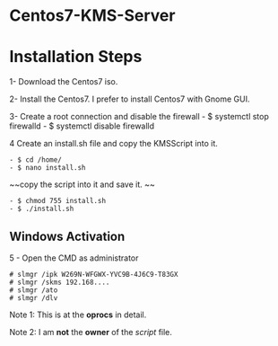 # Centos7-KMS-Server
# **Installation Steps**

1- Download the Centos7 iso.

2- Install the Centos7. I prefer to install Centos7 with Gnome GUI.

3- Create a root connection and disable the firewall 
	  - $ systemctl stop firewalld
	  - $ systemctl disable firewalld

4 Create an install.sh file and copy the KMSScript into it. 

	- $ cd /home/
	- $ nano install.sh
~~copy the script into it and save it. ~~

	- $ chmod 755 install.sh
	- $ ./install.sh


## Windows Activation 

5 - Open the CMD as administrator

	# slmgr /ipk W269N-WFGWX-YVC9B-4J6C9-T83GX
	# slmgr /skms 192.168....
	# slmgr /ato
	# slmgr /dlv

Note 1: This is at the **oprocs** in detail. 

Note 2: I am **not** the **owner** of the *script* file. 
